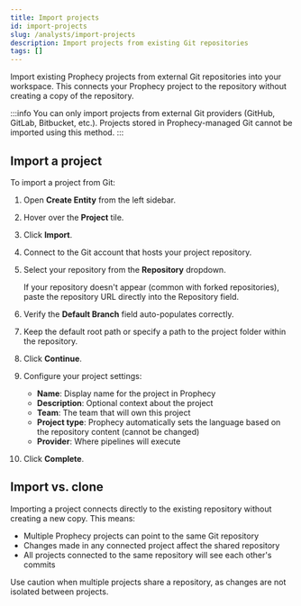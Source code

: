 ```yaml
---
title: Import projects
id: import-projects
slug: /analysts/import-projects
description: Import projects from existing Git repositories
tags: []
---
```


Import existing Prophecy projects from external Git repositories into your workspace. This connects your Prophecy project to the repository without creating a copy of the repository.

:::info
You can only import projects from external Git providers (GitHub, GitLab, Bitbucket, etc.). Projects stored in Prophecy-managed Git cannot be imported using this method.
:::

## Import a project

To import a project from Git:

1. Open **Create Entity** from the left sidebar.
1. Hover over the **Project** tile.
1. Click **Import**.
1. Connect to the Git account that hosts your project repository.
1. Select your repository from the **Repository** dropdown.

   If your repository doesn't appear (common with forked repositories), paste the repository URL directly into the Repository field.

1. Verify the **Default Branch** field auto-populates correctly.
1. Keep the default root path or specify a path to the project folder within the repository.
1. Click **Continue**.
1. Configure your project settings:

   - **Name**: Display name for the project in Prophecy
   - **Description**: Optional context about the project
   - **Team**: The team that will own this project
   - **Project type**: Prophecy automatically sets the language based on the repository content (cannot be changed)
   - **Provider**: Where pipelines will execute

1. Click **Complete**.

## Import vs. clone

Importing a project connects directly to the existing repository without creating a new copy. This means:

- Multiple Prophecy projects can point to the same Git repository
- Changes made in any connected project affect the shared repository
- All projects connected to the same repository will see each other's commits

Use caution when multiple projects share a repository, as changes are not isolated between projects.
